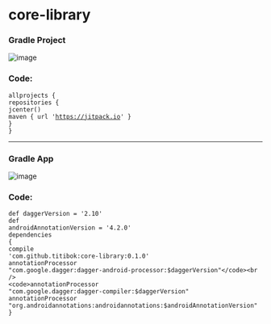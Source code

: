 # core-library
### Gradle Project<br />
![image](https://cloud.githubusercontent.com/assets/18477507/26244640/be1f9534-3cba-11e7-8c5a-dbb65291f11b.png) <br />
### Code:</code><br />
<code>allprojects {</code><br />
<code>repositories {</code><br />
<code>jcenter()</code><br />
<code>maven { url 'https://jitpack.io' }</code><br />
<code>}</code><br />
<code>}</code><br />

----------------------------------------------------------------------------------------------------------------------------
### Gradle App<br />
![image](https://cloud.githubusercontent.com/assets/18477507/26244594/82bb8fd4-3cba-11e7-824f-e70a8ca7847d.png) <br />
### Code:<br />
<code>def daggerVersion = '2.10'</code><br />
<code>def androidAnnotationVersion = '4.2.0'</code><br />
<code>dependencies {</code><br />
<code>compile 'com.github.titibok:core-library:0.1.0'</code><br />
<code>annotationProcessor "com.google.dagger:dagger-android-processor:$daggerVersion"</code><br />
<code>annotationProcessor "com.google.dagger:dagger-compiler:$daggerVersion"</code><br />
<code>annotationProcessor "org.androidannotations:androidannotations:$androidAnnotationVersion"</code><br />
<code>}</code><br />
